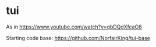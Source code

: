 # tui

As in https://www.youtube.com/watch?v=qbDQdXfcaO8

Starting code base:
https://github.com/NorfairKing/tui-base
